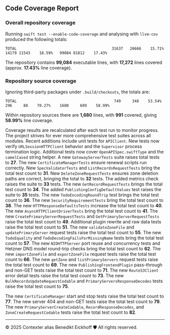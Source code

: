 ## Code Coverage Report

### Overall repository coverage

Running `swift test --enable-code-coverage` and analysing with `llvm-cov` produced the following totals:

```
TOTAL                                          31637   26666    15.71%   14179 11543    18.59%   99084 81812    17.43%
```

The repository contains **99,084** executable lines, with **17,272** lines covered (approx. **17.43%** line coverage).

### Repository source coverage

Ignoring third-party packages under `.build/checkouts`, the totals are:

```
TOTAL                                           749     348    53.54%     296     88    70.27%    1680     689    58.99%
```

Within repository sources there are **1,680** lines, with **991** covered, giving **58.99%** line coverage.

Coverage results are recalculated after each test run to monitor progress. The project strives for ever more comprehensive test suites across all modules. Recent additions include unit tests for ``APIClient``. New tests now verify ``URLSessionHTTPClient`` behavior and the ``Supervisor`` process termination logic.
Additional tests now cover ``OpenAPISpec.swiftType`` and the ``camelCased`` string helper. A new ``GatewayServerTests`` suite raises total tests to **27**.
The new ``CertificateManagerTests`` ensure renewal scripts run correctly.
New ``SpecValidatorTests`` and ``ListRecordsRequestTests`` bring the total test count to **31**.
New ``DeleteZoneRequestTests`` ensures zone deletion paths are correct, bringing the total to **32** tests.
The added metrics check raises the suite to **33** tests.
The new ``GetRecordRequestTests`` brings the total test count to **34**.
The added ``PublishingConfigDefaultValues`` test raises the suite to **35** tests.
The new ``TodoEncodingRoundTrip`` test brings the total test count to **36**.
The new ``SecurityRequirementTests`` bring the total test count to **38**.
The new ``HTTPResponseDefaultsTests`` increase the total test count to **40**.
The new ``AsyncHTTPClientDriverTests`` bring the total test count to **41**.
The new ``CreatePrimaryServerRequestTests`` and ``GetPrimaryServerRequestTests`` raise the total test count to **49**.
Additional plugin rewrite and raw data tests raise the total test count to **51**.
The new ``validateZoneFile`` and ``updatePrimaryServer`` request tests raise the total test count to **55**.
The new ``TodoEquality`` and ``TodoDecodingFailsForMissingName`` tests bring the total test count to **57**.
The new ``NIOHTTPServer`` port reuse and concurrency tests and Hetzner DNS model round-trip checks bring the total test count to **62**.
The new ``importZoneFile`` and ``exportZoneFile`` request tests raise the total test count to **66**.
The new ``getZone`` and ``listPrimaryServers`` request tests raise the total test count to **69**.
The new ``PublishingFrontendPlugin`` pass-through and non-GET tests raise the total test count to **71**.
The new ``Route53Client`` error detail tests raise the total test count to **73**.
The new ``BulkRecordsUpdateRequestCodable`` and ``PrimaryServersResponseDecodes`` tests raise the total test count to **75**.

The new ``CertificateManager`` start and stop tests raise the total test count to **77**.
The new server 404 and non-GET tests raise the total test count to **79**.
The new ``PrimaryServerCreateCodable``, ``RecordResponseDecodes``, and ``ZoneCreateRequestCodable`` tests raise the total test count to **82**.

---
© 2025 Contexter alias Benedikt Eickhoff 🛡️ All rights reserved.
